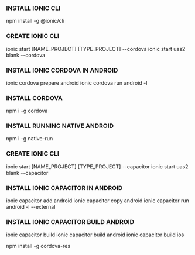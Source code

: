 
### INSTALL IONIC CLI
npm install -g @ionic/cli

### CREATE IONIC CLI
ionic start [NAME_PROJECT] [TYPE_PROJECT] --cordova
ionic start uas2 blank --cordova

### INSTALL IONIC CORDOVA IN ANDROID
ionic cordova prepare android
ionic cordova run android -l

### INSTALL CORDOVA
npm i -g cordova

### INSTALL RUNNING NATIVE ANDROID
npm i -g native-run

### CREATE IONIC CLI
ionic start [NAME_PROJECT] [TYPE_PROJECT] --capacitor
ionic start uas2 blank --capacitor

### INSTALL IONIC CAPACITOR IN ANDROID
ionic capacitor add android
ionic capacitor copy android
ionic capacitor run android -l --external

### INSTALL IONIC CAPACITOR BUILD ANDROID
ionic capacitor build 
ionic capacitor build android
ionic capacitor build ios

npm install -g cordova-res